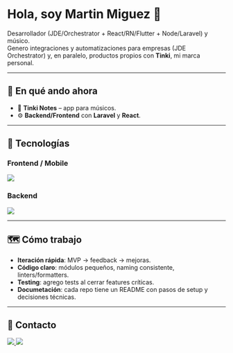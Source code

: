 # Hola, soy Martin Miguez 👋

Desarrollador (JDE/Orchestrator + React/RN/Flutter + Node/Laravel) y músico.  
Genero integraciones y automatizaciones para empresas (JDE Orchestrator) y, en paralelo, productos propios con **Tinki**, mi marca personal.

---

## 🚀 En qué ando ahora
- 🔭 **Tinki Notes** – app para músicos.
- ⚙️ **Backend/Frontend** con **Laravel** y **React**.

---

## 🧰 Tecnologías

### Frontend / Mobile
<p>
  <img src="https://skillicons.dev/icons?i=ts,react,flutter,tailwind&perline=15" />
</p>

### Backend
<p>
  <img src="https://skillicons.dev/icons?i=nodejs,laravel&perline=15" />
</p>

---

## 🗺️ Cómo trabajo
- **Iteración rápida**: MVP → feedback → mejoras.
- **Código claro**: módulos pequeños, naming consistente, linters/formatters.
- **Testing**: agrego tests al cerrar features críticas.
- **Documetación**: cada repo tiene un README con pasos de setup y decisiones técnicas.
  
---

## 📨 Contacto
<p>
  <a href="mailto:martinmiguez77@gmail.com">
    <img src="https://img.shields.io/badge/Email-333?logo=gmail&logoColor=white&labelColor=EA4335" />
  </a>
  <a href="https://www.linkedin.com/in/martin-miguez/">
    <img src="https://img.shields.io/badge/LinkedIn-0A66C2?logo=linkedin&logoColor=white" />
  </a>
</p>
